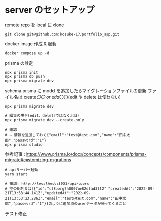 # server のセットアップ

remote repo を local に clone

```shell
git clone git@github.com:kosuke-17/portfolio_app.git
```

docker image 作成 & 起動

```shell
docker compose up -d
```

prisma の設定

```shell
npx prisma init
npx prisma db push
npx prisma migrate dev

```

schema.prisma に model を追加したらマイグレーションファイルの更新
ファイル名は create*〇〇 or add*〇〇(edit や delete は使わない)

```shell
npx prisma migrate dev

# 編集の場合(edit、deleteではなくadd)
npx prisma migrate dev --create-only

# 確認
# → 情報を追加しておく{"email":"test@test.com","name":"田中太郎","password":"1"}
npx prisma studio

```

参考記事 : https://www.prisma.io/docs/concepts/components/prisma-migrate#customizing-migrations

```shell
# apiサーバー起動
yarn start

# 確認: http://localhost:3031/api/users
# 空の配列又は[{"id":"cl8borg7h0007oo82dlad3lt2","createdAt":"2022-09-21T13:53:44.141Z","updatedAt":"2022-09-21T13:53:23.286Z","email":"test@test.com","name":"田中太郎","password":"1"}]のように追加済のuserデータが帰ってくること
```

テスト修正
